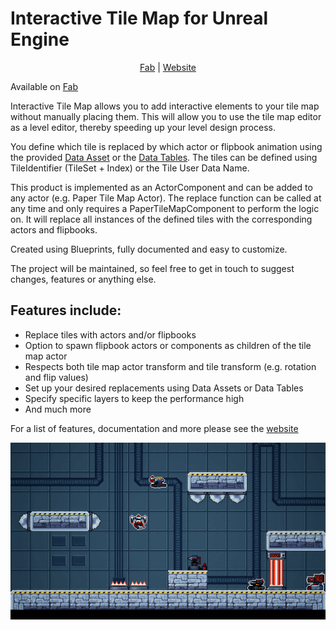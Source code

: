 # Interactive Tile Map for Unreal Engine

<p align="center">
	<a href="https://www.fab.com/listings/1052edf8-7752-4cb7-8bab-a96e38d712ff" rel="noreferrer" target="_blank">Fab</a> |
  	<a href="https://gracesgames.com/InteractiveTileMap/" rel="noreferrer" target="_blank">Website</a>
</p>

Available on [Fab](https://www.fab.com/listings/1052edf8-7752-4cb7-8bab-a96e38d712ff)

Interactive Tile Map allows you to add interactive elements to your tile map without manually placing them. 
This will allow you to use the tile map editor as a level editor, thereby speeding up your level design process.

You define which tile is replaced by which actor or flipbook animation using the provided [Data Asset](https://dev.epicgames.com/documentation/en-us/unreal-engine/data-assets-in-unreal-engine) or the [Data Tables](https://dev.epicgames.com/documentation/en-us/unreal-engine/data-driven-gameplay-elements).
The tiles can be defined using TileIdentifier (TileSet + Index) or the Tile User Data Name.

This product is implemented as an ActorComponent and can be added to any actor (e.g. Paper Tile Map Actor). 
The replace function can be called at any time and only requires a PaperTileMapComponent to perform the logic on. 
It will replace all instances of the defined tiles with the corresponding actors and flipbooks.

Created using Blueprints, fully documented and easy to customize.

The project will be maintained, so feel free to get in touch to suggest changes, features or anything else.

## Features include:

- Replace tiles with actors and/or flipbooks
- Option to spawn flipbook actors or components as children of the tile map actor
- Respects both tile map actor transform and tile transform (e.g. rotation and flip values)
- Set up your desired replacements using Data Assets or Data Tables
- Specify specific layers to keep the performance high
- And much more

For a list of features, documentation and more please see the [website](https://gracesgames.com/InteractiveTileMap/)

![FeaturedImage](https://github.com/GracesGames/InteractiveTileMap/blob/main/Images/FeaturedImage.png)